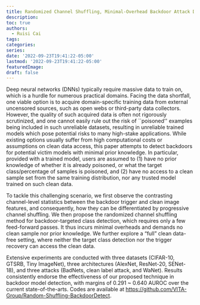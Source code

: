 ```yaml
---
title: Randomized Channel Shuffling, Minimal-Overhead Backdoor Attack Detection without Clean Datasets
description: 
toc: true
authors:
  - Ruisi Cai
tags:
categories:
series:
date: '2022-09-23T19:41:22-05:00'
lastmod: '2022-09-23T19:41:22-05:00'
featuredImage:
draft: false
---
```


Deep neural networks (DNNs) typically require massive data to train on, which is a hurdle for numerous practical domains. Facing the data shortfall, one viable option is to acquire domain-specific training data from external uncensored sources, such as open webs or third-party data collectors. However, the quality of such acquired data is often not rigorously scrutinized, and one cannot easily rule out the risk of ``poisoned'' examples being included in such unreliable datasets, resulting in unreliable trained models which pose potential risks to many high-stake applications. While existing options usually suffer from high computational costs or assumptions on clean data access, this paper attempts to detect backdoors for potential victim models with minimal prior knowledge. In particular, provided with a trained model, users are assumed to (1) have no prior knowledge of whether it is already poisoned, or what the target class/percentage of samples is poisoned, and (2) have no access to a clean sample set from the same training distribution, nor any trusted model trained on such clean data. 

To tackle this challenging scenario, we first observe the contrasting channel-level statistics between the backdoor trigger and clean image features, and consequently, how they can be differentiated by progressive channel shuffling. We then propose the randomized channel shuffling method for backdoor-targeted class detection, which requires only a few feed-forward passes. It thus incurs minimal overheads and demands no clean sample nor prior knowledge. We further explore a “full” clean data-free setting, where neither the target class detection nor the trigger recovery can access the clean data. 

Extensive experiments are conducted with three datasets (CIFAR-10,  GTSRB, Tiny ImageNet), three architectures (AlexNet, ResNet-20, SENet-18), and three attacks (BadNets, clean label attack, and WaNet). Results consistently endorse the effectiveness of our proposed technique in backdoor model detection,  with margins of 0.291 ~ 0.640 AUROC over the current state-of-the-arts. Codes are available at <https://github.com/VITA-Group/Random-Shuffling-BackdoorDetect>.
